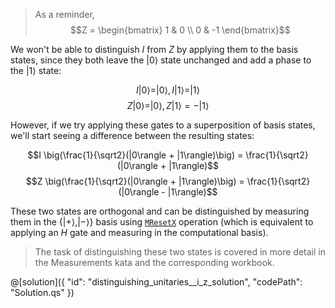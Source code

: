 > As a reminder, $$Z = \begin{bmatrix} 1 & 0 \\ 0 & -1 \end{bmatrix}$$

We won't be able to distinguish $I$ from $Z$ by applying them to the basis states, since they both leave the $|0\rangle$ state unchanged and add a phase to the $|1\rangle$ state: 

$$I|0\rangle = |0\rangle, I|1\rangle = |1\rangle$$
$$Z|0\rangle = |0\rangle, Z|1\rangle = -|1\rangle$$

However, if we try applying these gates to a superposition of basis states, we'll start seeing a difference between the resulting states:

$$I \big(\frac{1}{\sqrt2}(|0\rangle + |1\rangle)\big) = \frac{1}{\sqrt2}(|0\rangle + |1\rangle)$$
$$Z \big(\frac{1}{\sqrt2}(|0\rangle + |1\rangle)\big) = \frac{1}{\sqrt2}(|0\rangle - |1\rangle)$$

These two states are orthogonal and can be distinguished by measuring them in the $\{ |+\rangle, |-\rangle\}$ basis using [`MResetX`](https://docs.microsoft.com/qsharp/api/qsharp/microsoft.quantum.measurement.mresetx) operation (which is equivalent to applying an $H$ gate and measuring in the computational basis).

> The task of distinguishing these two states is covered in more detail in the Measurements kata and the corresponding workbook.

@[solution]({
    "id": "distinguishing_unitaries__i_z_solution",
    "codePath": "Solution.qs"
})
